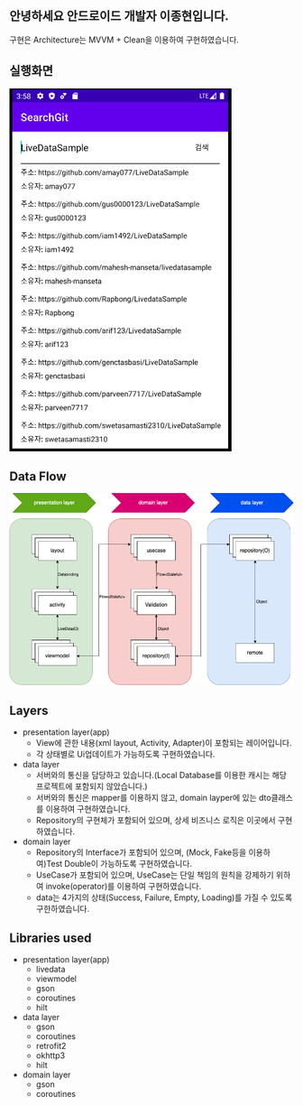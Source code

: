 ## 안녕하세요 안드로이드 개발자 이종현입니다.<br>
구현은 Architecture는 MVVM + Clean을 이용하여 구현하였습니다.<br>

실행화면
------------
![Structure](images/실행화면.png)

Data Flow
------------
![Structure](images/data_flow.png)

Layers
------------
- presentation layer(app)
  - View에 관한 내용(xml layout, Activity, Adapter)이 포함되는 레이어입니다.
  - 각 상태별로  Ui업데이트가 가능하도록 구현하였습니다.
- data layer
  - 서버와의 통신을 담당하고 있습니다.(Local Database를 이용한 캐시는 해당 프로젝트에 포함되지 않았습니다.)
  - 서버와의 통신은 mapper를 이용하지 않고, domain layper에 있는 dto클래스를 이용하여 구현하였습니다.
  - Repository의 구현체가 포함되어 있으며, 상세 비즈니스 로직은 이곳에서 구현하였습니다.
- domain layer
  - Repository의 Interface가 포함되어 있으며, (Mock, Fake등을 이용하여)Test Double이 가능하도록 구현하였습니다.
  - UseCase가 포함되어 있으며, UseCase는 단일 책임의 원칙을 강제하기 위하여 invoke(operator)를 이용하여 구현하였습니다. 
  - data는 4가지의 상태(Success, Failure, Empty, Loading)를 가질 수 있도록 구한하였습니다.

Libraries used
------------
- presentation layer(app)
  - livedata
  - viewmodel
  - gson
  - coroutines
  - hilt
- data layer
  - gson
  - coroutines
  - retrofit2
  - okhttp3
  - hilt
- domain layer
  - gson
  - coroutines

